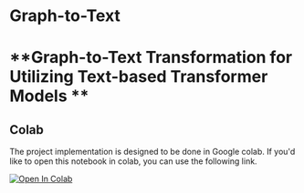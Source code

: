 # Graph-to-Text

# **Graph-to-Text Transformation for Utilizing Text-based Transformer Models **

## Colab

The project implementation is designed to be done in Google colab. If you'd like to open this notebook in colab, you can use the following link.

[![Open In Colab](https://colab.research.google.com/assets/colab-badge.svg)](https://colab.research.google.com/github/guybare/Graph-to-Text/blob/main/Graph2Text.ipynb)

